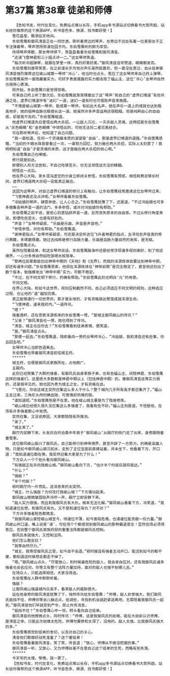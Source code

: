 # 第37篇 第38章 徒弟和师傅
        【告知书友，时代在变化，免费站点难以长存，手机app多书源站点切换看书大势所趋，站长给你推荐的这个换源APP，听书音色多、换源、找书都好使！】
       雪花晶莹，飘洒在天地间。
       东伯雪鹰和御风清音正在一同饮酒，聆听着旁边的琴声，在旁边不远处有着一位美丽女子正专注弹着琴，琴声悠扬弥漫在园子内，东伯雪鹰听的颇为享受。
       待得琴声停歇，那女琴师停下，笑盈盈看着东伯雪鹰和御风清音。
       “还请飞雪神君和三小姐点评一二。”这女琴师笑道。
       “每次听冷姐弹琴，就跟在梦里一样，真的好美好美。”御风清音连夸赞道，眼睛都发亮。
       东伯雪鹰则面带笑意，在之前漫长岁月他对声乐虽然挺喜欢，但一直没在意过，自从徒弟御风清音强烈推荐这位峻山城第一琴师‘冷心’，他当时也点头，答应了这女琴师来自己府上弹琴。东伯雪鹰虽然一直隐藏着实力，可好歹表面展露的实力都击败了蝠山主，这位‘冷心’女琴师自然也很用心表演。
       刚开始，东伯雪鹰只是觉得惊艳。
       可来自己府上听了数次后，东伯雪鹰就渐渐琢磨出了这‘琴声’和自己的‘虚界幻境道’有些共通之处，虚界幻境道中有‘迷幻’一道，迷幻一道有时也可借助声音来施展。
       “不愧是峻山城第一琴师，能成第一琴师，有如此大名声，她在声乐一道上的成就也达到极高地步，她的祖神血脉也极擅长这一道。她虽然许多声音运用还很粗糙，但是纯粹由心的自由感，却是我不及的。”东伯雪鹰暗道。
       他虚界幻境道先后曾悟出两大杀招，一让敌人沉沦，一灭杀敌人灵魂。这两招是东伯雪鹰从‘灰色眼睛’和‘金色眼睛’中领悟出的，可他无法将二者完美结合。
       可在聆听琴声后，他知道了自己问题。
       “我一直知道，任何一个灵魂最本质的渴望是‘自由’，那是虚界幻境道的道路。”东伯雪鹰感慨，“当初的千眼水珠我曾看过一次，一直努力回忆，努力融合两大杀招，实际上太刻意了！我明明知道‘自由’才是灵魂的本质，这才是融合两大杀招的核心啊。”
       东伯雪鹰自己也唏嘘。
       修行就是如此。
       即便别人将方法告知，不自己吃够苦头，也无法领悟这方法的精髓。
       明悟这一点后。
       他在界心大陆、家乡混沌虚空的分身立即闭关参悟，东伯雪鹰有预感，相信耗费足够长时间，虚界幻境道两大杀招一定能真正融合。
       ……
       这因为这琴声，对自己虚界幻境道的修行上有触动，让东伯雪鹰经常邀请这位女琴师过来。
       “飞雪神君还没点评呢。”女琴师看着东伯雪鹰。
       “冷姑娘的琴声，肆意奔放，让人心合之。”东伯雪鹰犹豫了下，还是道，“不过冷姑娘也可多多搜集各种声音一道的法门，多多参悟，或许对冷姑娘你有帮助。”
       东伯雪鹰之前不说，是担心刻意钻研声音一道，反而丧失原本的自由感。不过从修行角度来说，即便吃些苦头，也是有好处的。
       “声音？”女琴师疑惑，“乐曲是乐曲，声音是声音吧。”
       “参悟参悟，对你有帮助。”东伯雪鹰道。
       “谢神君指点。”女琴师虽疑惑，可还是决定听这位飞升者神君的指点，去寻找些声音类的修行典籍，多琢磨琢磨。她过去纯粹是修行血脉力量，乐曲是血脉力量自然的发挥，是天赋。
       东伯雪鹰点头。
       虽然在陪着徒弟，和这女琴师说话，东伯雪鹰脑海中还是经常浮现诸多规则奥妙，到了他这境界，一心分多用自然如吃饭喝水般简单。
       “那两位前辈都能创出神帝中期的《天地》和《无界》，而我的浑源炼体欲要达到神帝中期，却还有诸多问题。”东伯雪鹰思索，他现在浑源炼体在‘神帝前期’是完全稳定了，甚至他还创出了数个版本，勉强爆发出‘神帝中期’实力，可都不稳定。
       “不过，在不同文明下修行，的确有帮助。”东伯雪鹰此刻也明白‘元’的用意。
       不同文明。
       在界心大陆，和如今这世界，规则压制截然不同。自己必须适应不同文明的规则，这种适应过程，也让他的‘道’越加完美。
       真正能够通行一切世界的，那才是永恒的，才有资格跳出樊笼成就浑源生命。
       “飞雪神君，速来我府内。”一道传讯。
       “嗯？”
       端着酒杯，还在思索浑源炼体的东伯雪鹰一愣，“是城主御风峻山的传讯？”
       “父亲？”御风清音也一愣，她也得到了传讯。
       “清音，城主也召你去？”东伯雪鹰看到徒弟表情，便笑道。
       “是。”御风清音点头。
       “那便一起去。”东伯雪鹰道，随即看向一旁的女琴师冷心，“冷姑娘，我和清音还有些事，你且回去吧。”
       女琴师冷心当即告退离去。
       东伯雪鹰也带着御风清音前往城主府。
       ******
       城主府，也便是御风氏家族所在，占地颇广。
       主殿内。
       此刻已经聚集了大群的强者，有御风氏自身家族子弟，也有些蝠山主、间隐神君、东伯雪鹰这样的强者们。这里绝大多数都是神君中期以上（包括神君中期）的。像御风清音这等实力弱的，还是很罕见的，她也因为贵为城主之女，才有资格在这。
       “飞雪兄，你说这城主突然召集这么多人干什么？整个城内几乎所有高手都召集齐了。”蝠山主走过来，三角形头颅的确丑陋，可表情却热情的很。
       “谁知道呢。”东伯雪鹰倒是不在意，他在峻山城主要是为了隐居修炼。
       “峻山城已经很久很久没召集这么多强者了，我看有些不妙。”蝠山主则是道，不但是他，在场有许多强者都心中发慌。
       突然召集，又没说原因，大家都隐隐有所推测。
       “来了。”
       “城主来了。”
       殿厅内安静下来，头发灰白的沧桑中年男子‘御风峻山’从殿厅的侧门走了出来，身旁跟随着童管家。
       这位御风峻山振兴了御风氏，自己能修行到神帝境界，甚至开辟了一方势力，的确是枭雄人物。只是如今御风峻山面沉如水，走到了主位宝座前直接站着，并未坐下，他看着下方，开口道：“我知道诸位都在猜，我突然召集大家是为了什么！”
       下方众人一个个抬头看向御风峻山。
       “有强敌正在杀向我峻山城。”御风峻山看向下方，“估计半个时辰后就将抵达。”
       “什么？”
       “强敌？”
       “半个时辰？”
       顿时殿厅内一片慌乱，这消息来的太突然。
       “城主，什么强敌？为何攻打我峻山城？”下方骚动起来。
       御风峻山微微皱眉轻声冷哼一声，殿厅立即安静下来。
       “敌人实力很强，而且和我御风氏有大仇，根本无法化解。”御风峻山看着下方，冷笑道，“我知道诸位在想，和御风氏有仇。又不是和诸位有仇？对不对？”
       下方许多强者脸色都微变。
       “我御风峻山掌控峻山城至今，待诸位不薄，如今面临危境，也请诸位能贡献一份力量。”御风峻山开口道，嘴上说是‘请’，可在场个个都感觉到御风峻山的那种霸道意志！显然在场必须得答应，否则整个御风氏家族府邸的重重法阵都是御风氏控制。
       御风氏本就强大，又控制法阵。
       他们怎么敢反抗？
       “我等自然尽力。”
       “城主，我等受御风氏之恩，如今自不会退。”顿时接连有强者主动开口，能活到如今的都不傻，都知道这时候想走都走不掉了。
       “嗯。”御风峻山点头，“尽管放心，到时候最危险的敌人，我会亲自应对。还有我御风氏诸多强者也会去应对。你等又有整个法阵力量加持，面对的敌人也强不到哪儿去。”
       在场众人，只能选择相信，大家没得选。
       东伯雪鹰在人群中默默听着。
       强敌？
       让御风峻山强逼城内众高手，看来敌人的威胁很大。
       站在他身旁的御风清音犹豫了下，悄然传讯给东伯雪鹰：“师傅，敌人非常强大，我们御风氏抵挡不住，师傅你等会儿躲远点，低调些，寻找到机会就赶紧逃离吧。无需陪着我御风氏一起死。”御风清音他们早就受到严令，禁止外传消息。
       “抵挡不住？”东伯雪鹰心中一惊，转头看向自己徒弟。
       御风清音向他微微点头，同时传讯：“师傅，这是我御风氏的劫难，能在大劫前认识师傅，是清音之幸。只是此次劫难太危险，师傅勿要掺和太深了，没用的。敌人太强，比我御风氏强大的多。”
       东伯雪鹰感觉到徒弟的急切，以及对自己的关心。
       清音他们都做好战死准备了？这个傻徒弟！
       东伯雪鹰看着御风清音，笑了笑，传音道：“放心，师傅从不做没把握的事。”
       御风清音一听，又放心，又为师傅丝毫不在意自己这个徒弟的生死，而略有些失落。
       ******
       今天写的太慢，惭愧，就一更了。
       【告知书友，时代在变化，免费站点难以长存，手机app多书源站点切换看书大势所趋，站长给你推荐的这个换源APP，听书音色多、换源、找书都好使！】